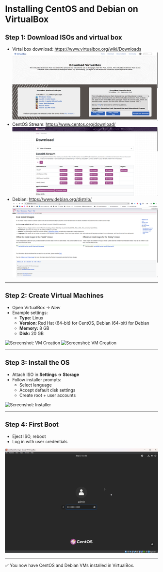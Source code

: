 # Installing CentOS and Debian on VirtualBox

## Step 1: Download ISOs and virtual box
- Virtal box download: https://www.virtualbox.org/wiki/Downloads
  ![Screenshot: ISO Downloads2](virtualbox_download.png)
- CentOS Stream: https://www.centos.org/download/
  ![Screenshot: ISO Downloads2](cent_download.png)
- Debian: https://www.debian.org/distrib/
  ![Screenshot: ISO Downloads1](debian_download.png)


---

## Step 2: Create Virtual Machines
- Open VirtualBox → *New*
- Example settings:
  - **Type:** Linux
  - **Version:** Red Hat (64-bit) for CentOS, Debian (64-bit) for Debian
  - **Memory:** 8 GB
  - **Disk:** 20 GB

![Screenshot: VM Creation](../screenshots/vm_creation.png)
![Screenshot: VM Creation](../screenshots/vm_creation.png)

---

## Step 3: Install the OS
- Attach ISO in **Settings → Storage**
- Follow installer prompts:
  - Select language
  - Accept default disk settings
  - Create root + user accounts

![Screenshot: Installer](../screenshots/installer.png)

---

## Step 4: First Boot
- Eject ISO, reboot
- Log in with user credentials

![Screenshot: Login Screen](../screenshots/login.png)

---

✅ You now have CentOS and Debian VMs installed in VirtualBox.
